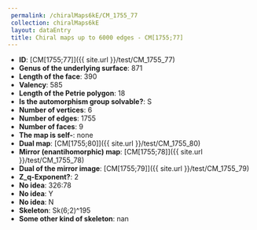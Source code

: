 ```yaml
--- 
 permalink: /chiralMaps6kE/CM_1755_77 
 collection: chiralMaps6kE
 layout: dataEntry
 title: Chiral maps up to 6000 edges - CM[1755;77]
---
```


- **ID**: [CM[1755;77]]({{ site.url }}/test/CM_1755_77)
- **Genus of the underlying surface**: 871
- **Length of the face**: 390
- **Valency**: 585
- **Length of the Petrie polygon**: 18
- **Is the automorphism group solvable?**: S
- **Number of vertices**: 6
- **Number of edges**: 1755
- **Number of faces**: 9
- **The map is self-**: none
- **Dual map**: [CM[1755;80]]({{ site.url }}/test/CM_1755_80)
- **Mirror (enantihomorphic) map**: [CM[1755;78]]({{ site.url }}/test/CM_1755_78)
- **Dual of the mirror image**: [CM[1755;79]]({{ site.url }}/test/CM_1755_79)
- **Z_q-Exponent?**: 2
- **No idea**:  326:78
- **No idea**: Y
- **No idea**: N
- **Skeleton**: Sk(6;2)^195
- **Some other kind of skeleton**: nan
